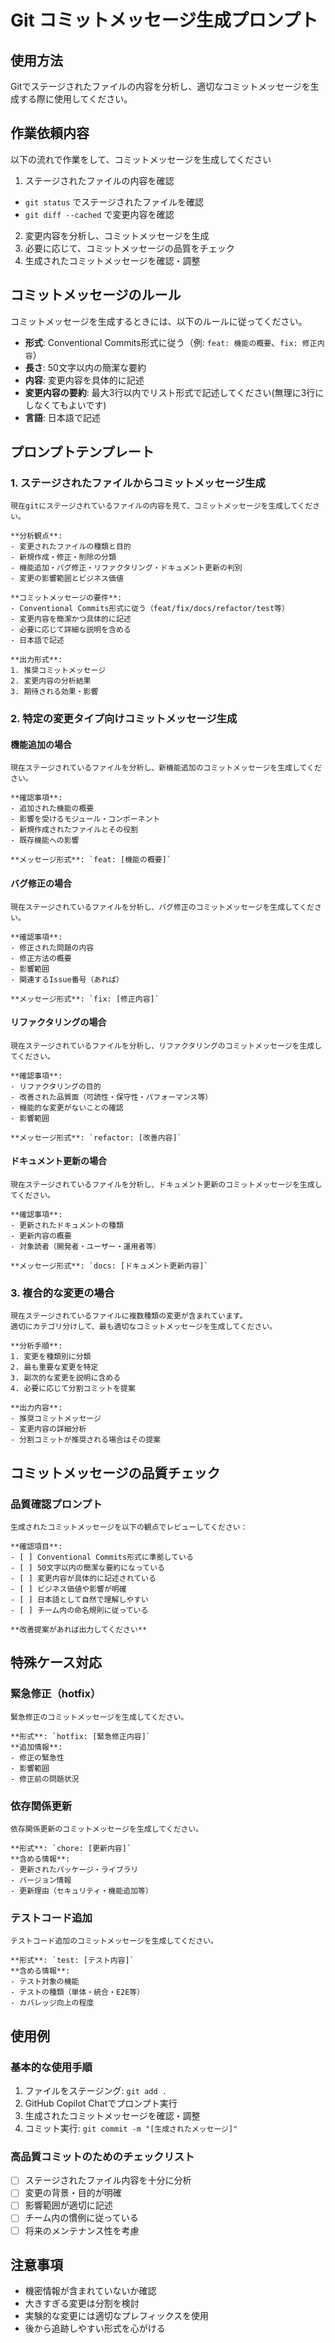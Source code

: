 # Git コミットメッセージ生成プロンプト

## 使用方法
Gitでステージされたファイルの内容を分析し、適切なコミットメッセージを生成する際に使用してください。

## 作業依頼内容
以下の流れで作業をして、コミットメッセージを生成してください
1. ステージされたファイルの内容を確認
 - `git status` でステージされたファイルを確認
 - `git diff --cached` で変更内容を確認
2. 変更内容を分析し、コミットメッセージを生成
3. 必要に応じて、コミットメッセージの品質をチェック
4. 生成されたコミットメッセージを確認・調整

## コミットメッセージのルール
コミットメッセージを生成するときには、以下のルールに従ってください。
- **形式**: Conventional Commits形式に従う（例: `feat: 機能の概要`、`fix: 修正内容`）
- **長さ**: 50文字以内の簡潔な要約
- **内容**: 変更内容を具体的に記述
- **変更内容の要約**: 最大3行以内でリスト形式で記述してください(無理に3行にしなくてもよいです)
- **言語**: 日本語で記述


## プロンプトテンプレート

### 1. ステージされたファイルからコミットメッセージ生成
```
現在gitにステージされているファイルの内容を見て、コミットメッセージを生成してください。

**分析観点**:
- 変更されたファイルの種類と目的
- 新規作成・修正・削除の分類
- 機能追加・バグ修正・リファクタリング・ドキュメント更新の判別
- 変更の影響範囲とビジネス価値

**コミットメッセージの要件**:
- Conventional Commits形式に従う（feat/fix/docs/refactor/test等）
- 変更内容を簡潔かつ具体的に記述
- 必要に応じて詳細な説明を含める
- 日本語で記述

**出力形式**:
1. 推奨コミットメッセージ
2. 変更内容の分析結果
3. 期待される効果・影響
```

### 2. 特定の変更タイプ向けコミットメッセージ生成

#### 機能追加の場合
```
現在ステージされているファイルを分析し、新機能追加のコミットメッセージを生成してください。

**確認事項**:
- 追加された機能の概要
- 影響を受けるモジュール・コンポーネント
- 新規作成されたファイルとその役割
- 既存機能への影響

**メッセージ形式**: `feat: [機能の概要]`
```

#### バグ修正の場合
```
現在ステージされているファイルを分析し、バグ修正のコミットメッセージを生成してください。

**確認事項**:
- 修正された問題の内容
- 修正方法の概要
- 影響範囲
- 関連するIssue番号（あれば）

**メッセージ形式**: `fix: [修正内容]`
```

#### リファクタリングの場合
```
現在ステージされているファイルを分析し、リファクタリングのコミットメッセージを生成してください。

**確認事項**:
- リファクタリングの目的
- 改善された品質面（可読性・保守性・パフォーマンス等）
- 機能的な変更がないことの確認
- 影響範囲

**メッセージ形式**: `refactor: [改善内容]`
```

#### ドキュメント更新の場合
```
現在ステージされているファイルを分析し、ドキュメント更新のコミットメッセージを生成してください。

**確認事項**:
- 更新されたドキュメントの種類
- 更新内容の概要
- 対象読者（開発者・ユーザー・運用者等）

**メッセージ形式**: `docs: [ドキュメント更新内容]`
```

### 3. 複合的な変更の場合
```
現在ステージされているファイルに複数種類の変更が含まれています。
適切にカテゴリ分けして、最も適切なコミットメッセージを生成してください。

**分析手順**:
1. 変更を種類別に分類
2. 最も重要な変更を特定
3. 副次的な変更を説明に含める
4. 必要に応じて分割コミットを提案

**出力内容**:
- 推奨コミットメッセージ
- 変更内容の詳細分析
- 分割コミットが推奨される場合はその提案
```

## コミットメッセージの品質チェック

### 品質確認プロンプト
```
生成されたコミットメッセージを以下の観点でレビューしてください：

**確認項目**:
- [ ] Conventional Commits形式に準拠している
- [ ] 50文字以内の簡潔な要約になっている
- [ ] 変更内容が具体的に記述されている
- [ ] ビジネス価値や影響が明確
- [ ] 日本語として自然で理解しやすい
- [ ] チーム内の命名規則に従っている

**改善提案があれば出力してください**
```

## 特殊ケース対応

### 緊急修正（hotfix）
```
緊急修正のコミットメッセージを生成してください。

**形式**: `hotfix: [緊急修正内容]`
**追加情報**: 
- 修正の緊急性
- 影響範囲
- 修正前の問題状況
```

### 依存関係更新
```
依存関係更新のコミットメッセージを生成してください。

**形式**: `chore: [更新内容]`
**含める情報**:
- 更新されたパッケージ・ライブラリ
- バージョン情報
- 更新理由（セキュリティ・機能追加等）
```

### テストコード追加
```
テストコード追加のコミットメッセージを生成してください。

**形式**: `test: [テスト内容]`
**含める情報**:
- テスト対象の機能
- テストの種類（単体・統合・E2E等）
- カバレッジ向上の程度
```

## 使用例

### 基本的な使用手順
1. ファイルをステージング: `git add .`
2. GitHub Copilot Chatでプロンプト実行
3. 生成されたコミットメッセージを確認・調整
4. コミット実行: `git commit -m "[生成されたメッセージ]"`

### 高品質コミットのためのチェックリスト
- [ ] ステージされたファイル内容を十分に分析
- [ ] 変更の背景・目的が明確
- [ ] 影響範囲が適切に記述
- [ ] チーム内の慣例に従っている
- [ ] 将来のメンテナンス性を考慮

## 注意事項
- 機密情報が含まれていないか確認
- 大きすぎる変更は分割を検討
- 実験的な変更には適切なプレフィックスを使用
- 後から追跡しやすい形式を心がける

